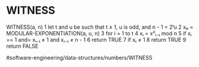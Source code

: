 # WITNESS
WITNESS(a, n)
1 let t and u be such that t ≥ 1, u is odd, and n -  1 = 2ᵗu 
2 x₀ = MODULAR-EXPONENTIATION(a, u, n)
3 for i = 1 to t 
4   xᵢ = x²ᵢ₋₁ mod n
5   if xᵢ == 1 and= xᵢ₋₁ ≠ 1 and xᵢ₋₁ ≠ n - 1
6      return TRUE 
7 if xₜ ≠ 1 
8   return TRUE 
9 return FALSE

#software-engineering/data-structures/numbers/WITNESS
